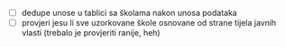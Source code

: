 - [ ] dedupe unose u tablici sa školama nakon unosa podataka
- [ ] provjeri jesu li sve uzorkovane škole osnovane od strane tijela javnih
    vlasti (trebalo je provjeriti ranije, heh)
